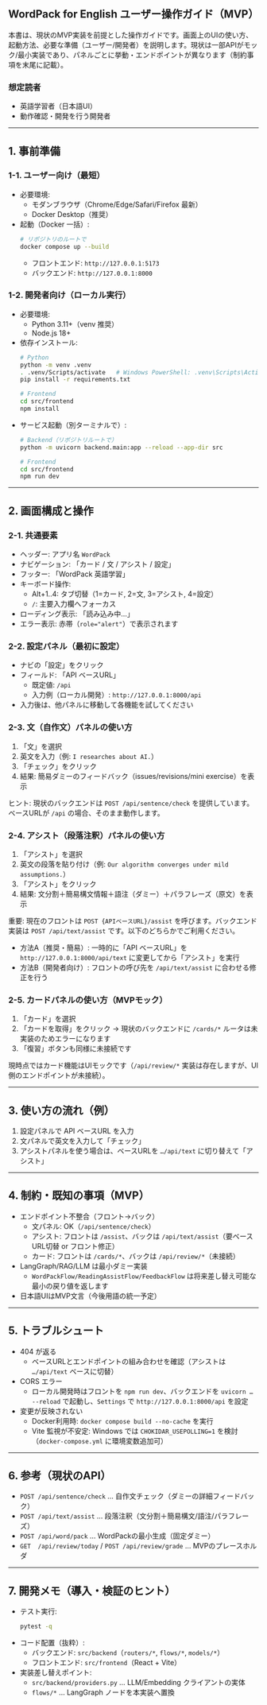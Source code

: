 ## WordPack for English ユーザー操作ガイド（MVP）

本書は、現状のMVP実装を前提とした操作ガイドです。画面上のUIの使い方、起動方法、必要な準備（ユーザー/開発者）を説明します。現状は一部APIがモック/最小実装であり、パネルごとに挙動・エンドポイントが異なります（制約事項を末尾に記載）。

### 想定読者
- 英語学習者（日本語UI）
- 動作確認・開発を行う開発者

---

## 1. 事前準備

### 1-1. ユーザー向け（最短）
- 必要環境:
  - モダンブラウザ（Chrome/Edge/Safari/Firefox 最新）
  - Docker Desktop（推奨）
- 起動（Docker 一括）:
  ```bash
  # リポジトリのルートで
  docker compose up --build
  ```
  - フロントエンド: `http://127.0.0.1:5173`
  - バックエンド: `http://127.0.0.1:8000`

### 1-2. 開発者向け（ローカル実行）
- 必要環境:
  - Python 3.11+（venv 推奨）
  - Node.js 18+
- 依存インストール:
  ```bash
  # Python
  python -m venv .venv
  . .venv/Scripts/activate   # Windows PowerShell: .venv\Scripts\Activate.ps1
  pip install -r requirements.txt

  # Frontend
  cd src/frontend
  npm install
  ```
- サービス起動（別ターミナルで）:
  ```bash
  # Backend（リポジトリルートで）
  python -m uvicorn backend.main:app --reload --app-dir src

  # Frontend
  cd src/frontend
  npm run dev
  ```

---

## 2. 画面構成と操作

### 2-1. 共通要素
- ヘッダー: アプリ名 `WordPack`
- ナビゲーション: 「カード / 文 / アシスト / 設定」
- フッター: 「WordPack 英語学習」
- キーボード操作:
  - Alt+1..4: タブ切替（1=カード, 2=文, 3=アシスト, 4=設定）
  - `/`: 主要入力欄へフォーカス
- ローディング表示: 「読み込み中…」
- エラー表示: 赤帯（`role="alert"`）で表示されます

### 2-2. 設定パネル（最初に設定）
- ナビの「設定」をクリック
- フィールド: 「API ベースURL」
  - 既定値: `/api`
  - 入力例（ローカル開発）: `http://127.0.0.1:8000/api`
- 入力後は、他パネルに移動して各機能を試してください

### 2-3. 文（自作文）パネルの使い方
1) 「文」を選択
2) 英文を入力（例: `I researches about AI.`）
3) 「チェック」をクリック
4) 結果: 簡易ダミーのフィードバック（issues/revisions/mini exercise）を表示

ヒント: 現状のバックエンドは `POST /api/sentence/check` を提供しています。ベースURLが `/api` の場合、そのまま動作します。

### 2-4. アシスト（段落注釈）パネルの使い方
1) 「アシスト」を選択
2) 英文の段落を貼り付け（例: `Our algorithm converges under mild assumptions.`）
3) 「アシスト」をクリック
4) 結果: 文分割＋簡易構文情報＋語注（ダミー）＋パラフレーズ（原文）を表示

重要: 現在のフロントは `POST {APIベースURL}/assist` を呼びます。バックエンド実装は `POST /api/text/assist` です。以下のどちらかでご利用ください。
- 方法A（推奨・簡易）: 一時的に「API ベースURL」を `http://127.0.0.1:8000/api/text` に変更してから「アシスト」を実行
- 方法B（開発者向け）: フロントの呼び先を `/api/text/assist` に合わせる修正を行う

### 2-5. カードパネルの使い方（MVPモック）
1) 「カード」を選択
2) 「カードを取得」をクリック → 現状のバックエンドに `/cards/*` ルータは未実装のためエラーになります
3) 「復習」ボタンも同様に未接続です

現時点ではカード機能はUIモックです（`/api/review/*` 実装は存在しますが、UI側のエンドポイントが未接続）。

---

## 3. 使い方の流れ（例）
1) 設定パネルで API ベースURL を入力
2) 文パネルで英文を入力して「チェック」
3) アシストパネルを使う場合は、ベースURLを `…/api/text` に切り替えて「アシスト」

---

## 4. 制約・既知の事項（MVP）
- エンドポイント不整合（フロント→バック）
  - 文パネル: OK（`/api/sentence/check`）
  - アシスト: フロントは `/assist`、バックは `/api/text/assist`（要ベースURL切替 or フロント修正）
  - カード: フロントは `/cards/*`、バックは `/api/review/*`（未接続）
- LangGraph/RAG/LLM は最小ダミー実装
  - `WordPackFlow/ReadingAssistFlow/FeedbackFlow` は将来差し替え可能な最小の戻り値を返します
- 日本語UIはMVP文言（今後用語の統一予定）

---

## 5. トラブルシュート
- 404 が返る
  - ベースURLとエンドポイントの組み合わせを確認（アシストは `…/api/text` ベースに切替）
- CORS エラー
  - ローカル開発時はフロントを `npm run dev`、バックエンドを `uvicorn … --reload` で起動し、`Settings` で `http://127.0.0.1:8000/api` を設定
- 変更が反映されない
  - Docker利用時: `docker compose build --no-cache` を実行
  - Vite 監視が不安定: Windows では `CHOKIDAR_USEPOLLING=1` を検討（`docker-compose.yml` に環境変数追加可）

---

## 6. 参考（現状のAPI）
- `POST /api/sentence/check` … 自作文チェック（ダミーの詳細フィードバック）
- `POST /api/text/assist` … 段落注釈（文分割＋簡易構文/語注/パラフレーズ）
- `POST /api/word/pack` … WordPackの最小生成（固定ダミー）
- `GET  /api/review/today` / `POST /api/review/grade` … MVPのプレースホルダ

---

## 7. 開発メモ（導入・検証のヒント）
- テスト実行:
  ```bash
  pytest -q
  ```
- コード配置（抜粋）:
  - バックエンド: `src/backend`（`routers/*`, `flows/*`, `models/*`）
  - フロントエンド: `src/frontend`（React + Vite）
- 実装差し替えポイント:
  - `src/backend/providers.py` … LLM/Embedding クライアントの実体
  - `flows/*` … LangGraph ノードを本実装へ置換


